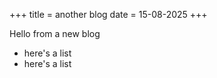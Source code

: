 +++
title = another blog
date = 15-08-2025
+++

Hello from a new blog

* here's a list
* here's a list
